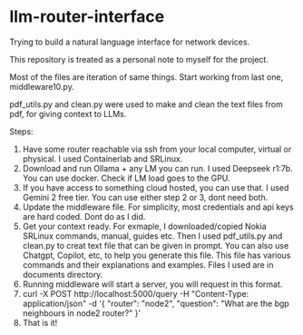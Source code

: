 # llm-router-interface
Trying to build a natural language interface for network devices.

This repository is treated as a personal note to myself for the project.

Most of the files are iteration of same things. Start working from last one, middleware10.py.

pdf_utils.py and clean.py were used to make and clean the text files from pdf, for giving context to LLMs.


Steps:

1. Have some router reachable via ssh from your local computer, virtual or physical. I used Containerlab and SRLinux.
2. Download and run Ollama + any LM you can run. I used Deepseek r1:7b. You can use docker. Check if LM load goes to the GPU.
3. If you have access to something cloud hosted, you can use that. I used Gemini 2 free tier. You can use either step 2 or 3, dont need both.
4. Update the middleware file. For simplicity, most credentials and api keys are hard coded. Dont do as I did.
5. Get your context ready. For exmaple, I downloaded/copied Nokia SRLinux commands, manual, guides etc. Then I used pdf_utils.py and clean.py to creat text file that can be given in prompt. You can also use Chatgpt, Copilot, etc, to help you generate this file. This file has various commands and their explanations and examples. Files I used are in documents directory.
6. Running middleware will start a server, you will request in this format.
7. curl -X POST http://localhost:5000/query -H "Content-Type: application/json" -d '{
  "router": "node2",
  "question": "What are the bgp neighbours in node2 router?"
}'
8. That is it!
